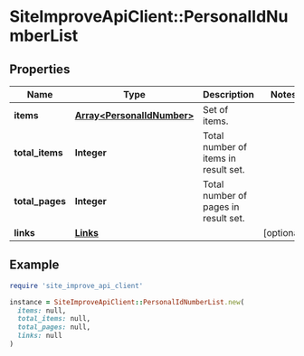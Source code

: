 # SiteImproveApiClient::PersonalIdNumberList

## Properties

| Name | Type | Description | Notes |
| ---- | ---- | ----------- | ----- |
| **items** | [**Array&lt;PersonalIdNumber&gt;**](PersonalIdNumber.md) | Set of items. |  |
| **total_items** | **Integer** | Total number of items in result set. |  |
| **total_pages** | **Integer** | Total number of pages in result set. |  |
| **links** | [**Links**](Links.md) |  | [optional] |

## Example

```ruby
require 'site_improve_api_client'

instance = SiteImproveApiClient::PersonalIdNumberList.new(
  items: null,
  total_items: null,
  total_pages: null,
  links: null
)
```

